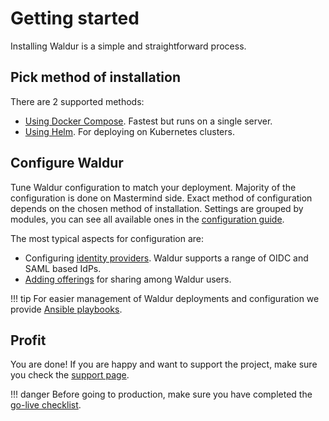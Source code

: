 # Getting started

Installing Waldur is a simple and straightforward process.

## Pick method of installation

There are 2 supported methods:

- [Using Docker Compose](../admin-guide/deployment/docker-compose.md). Fastest but runs on a single server.
- [Using Helm](../admin-guide/deployment/helm/index.md). For deploying on Kubernetes clusters.

## Configure Waldur

Tune Waldur configuration to match your deployment. Majority of the configuration is done on Mastermind side.
Exact method of configuration depends on the chosen method of installation.
Settings are grouped by modules, you can see all available ones in
the [configuration guide](../admin-guide/mastermind-configuration/configuration-guide.md).

The most typical aspects for configuration are:

- Configuring [identity providers](../admin-guide/identities/summary.md). Waldur supports a range of OIDC and SAML based IdPs.
- [Adding offerings](../user-guide/service-provider-organization/adding-an-offering.md) for sharing among Waldur users.

!!! tip
    For easier management of Waldur deployments and configuration we
    provide [Ansible playbooks](../admin-guide/managing-with-ansible.md).

## Profit

You are done! If you are happy and want to support the project, make sure you check the [support page](support.md).

!!! danger
    Before going to production, make sure you have completed
    the [go-live checklist](../admin-guide/checklist-for-production.md).
